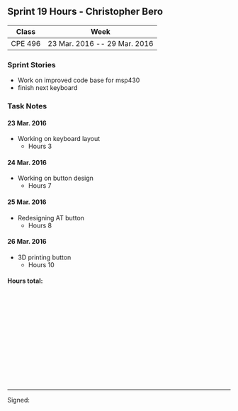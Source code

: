 ## Sprint 19 Hours - Christopher Bero

Class | Week
----- | ----
CPE 496 | 23 Mar. 2016 -- 29 Mar. 2016

### Sprint Stories

* Work on improved code base for msp430
* finish next keyboard

### Task Notes

#### 23 Mar. 2016

* Working on keyboard layout
	* Hours 3

#### 24 Mar. 2016

* Working on button design
	* Hours 7

#### 25 Mar. 2016

* Redesigning AT button
	* Hours 8

#### 26 Mar. 2016

* 3D printing button
	* Hours 10

#### Hours total:



<br><br><br><br><br><br>
<br><br><br><br><br><br>

---

Signed: 
